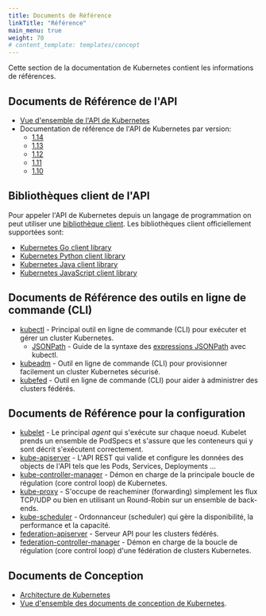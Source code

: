 ```yaml
---
title: Documents de Référence
linkTitle: "Référence"
main_menu: true
weight: 70
# content_template: templates/concept
---
```


<!-- overview -->

Cette section de la documentation de Kubernetes contient les informations de références.



<!-- body -->

## Documents de Référence de l'API

* [Vue d'ensemble de l'API de Kubernetes](/docs/reference/using-api/api-overview/)
* Documentation de référence de l'API de Kubernetes par version:
  * [1.14](/docs/reference/generated/kubernetes-api/v1.14/)
  * [1.13](/docs/reference/generated/kubernetes-api/v1.13/)
  * [1.12](/docs/reference/generated/kubernetes-api/v1.12/)
  * [1.11](/docs/reference/generated/kubernetes-api/v1.11/)
  * [1.10](/docs/reference/generated/kubernetes-api/v1.10/)

## Bibliothèques client de l'API

Pour appeler l'API de Kubernetes depuis un langage de programmation on peut utiliser une [bibliothèque client](/docs/reference/using-api/client-libraries/). Les bibliothèques client officiellement supportées sont:

* [Kubernetes Go client library](https://github.com/kubernetes/client-go/)
* [Kubernetes Python client library](https://github.com/kubernetes-client/python)
* [Kubernetes Java client library](https://github.com/kubernetes-client/java)
* [Kubernetes JavaScript client library](https://github.com/kubernetes-client/javascript)

## Documents de Référence des outils en ligne de commande (CLI)

* [kubectl](/docs/reference/kubectl/overview/) - Principal outil en ligne de commande (CLI) pour exécuter et gérer un cluster Kubernetes.
    * [JSONPath](/docs/user-guide/jsonpath/) - Guide de la syntaxe des [expressions JSONPath](http://goessner.net/articles/JsonPath/) avec kubectl.
* [kubeadm](/docs/admin/kubeadm/) - Outil en ligne de commande (CLI) pour provisionner facilement un cluster Kubernetes sécurisé.
* [kubefed](/docs/admin/kubefed/) - Outil en ligne de commande (CLI) pour aider à administrer des clusters fédérés.

## Documents de Référence pour la configuration

* [kubelet](/docs/admin/kubelet/) - Le principal *agent* qui s'exécute sur chaque noeud. Kubelet prends un ensemble de PodSpecs et s'assure que les conteneurs qui y sont décrit s'exécutent correctement.
* [kube-apiserver](/docs/admin/kube-apiserver/) - L'API REST qui valide et configure les données des objects de l'API tels que les Pods, Services, Deployments ...
* [kube-controller-manager](/docs/admin/kube-controller-manager/) - Démon en charge de la principale boucle de régulation (core control loop) de Kubernetes.
* [kube-proxy](/docs/admin/kube-proxy/) - S'occupe de reacheminer (forwarding) simplement les flux TCP/UDP ou bien en utilisant un Round-Robin sur un ensemble de back-ends.
* [kube-scheduler](/docs/admin/kube-scheduler/) - Ordonnanceur (scheduler) qui gère la disponibilité, la performance et la capacité.
* [federation-apiserver](/docs/admin/federation-apiserver/) - Serveur API pour les clusters fédérés.
* [federation-controller-manager](/docs/admin/federation-controller-manager/) - Démon en charge de la boucle de régulation (core control loop) d'une fédération de clusters Kubernetes.

## Documents de Conception

* [Architecture de Kubernetes](https://git.k8s.io/community/contributors/design-proposals/architecture/architecture.md)
* [Vue d'ensemble des documents de conception de Kubernetes](https://git.k8s.io/community/contributors/design-proposals).


